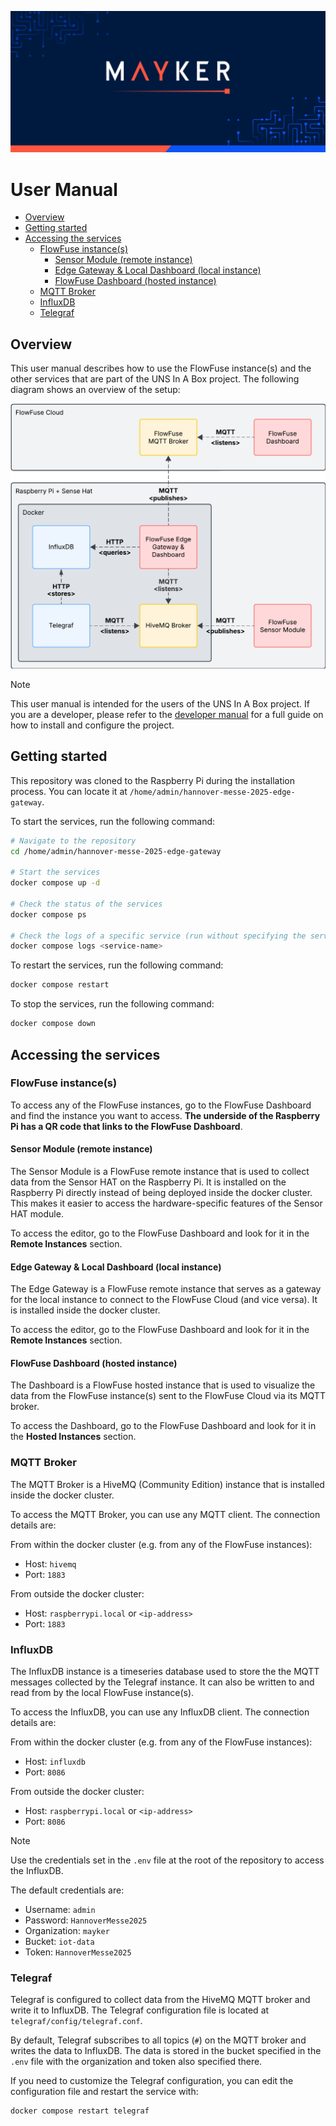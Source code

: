 ![banner](doc/assets/banner-mayker.jpg)

# User Manual <!-- omit in toc -->

- [Overview](#overview)
- [Getting started](#getting-started)
- [Accessing the services](#accessing-the-services)
  - [FlowFuse instance(s)](#flowfuse-instances)
    - [Sensor Module (remote instance)](#sensor-module-remote-instance)
    - [Edge Gateway \& Local Dashboard (local instance)](#edge-gateway--local-dashboard-local-instance)
    - [FlowFuse Dashboard (hosted instance)](#flowfuse-dashboard-hosted-instance)
  - [MQTT Broker](#mqtt-broker)
  - [InfluxDB](#influxdb)
  - [Telegraf](#telegraf)

## Overview

This user manual describes how to use the FlowFuse instance(s) and the other
services that are part of the UNS In A Box project. The following diagram shows
an overview of the setup:

![system diagram](doc/assets/system-diagram.png)

> [!NOTE]
>
> This user manual is intended for the users of the UNS In A Box project. If
> you are a developer, please refer to the [developer manual](doc/developer-manual.md)
> for a full guide on how to install and configure the project.

## Getting started

This repository was cloned to the Raspberry Pi during the installation process.
You can locate it at `/home/admin/hannover-messe-2025-edge-gateway`.

To start the services, run the following command:

```bash
# Navigate to the repository
cd /home/admin/hannover-messe-2025-edge-gateway

# Start the services
docker compose up -d

# Check the status of the services
docker compose ps

# Check the logs of a specific service (run without specifying the service name to see all logs)
docker compose logs <service-name>
```

To restart the services, run the following command:

```bash
docker compose restart
```

To stop the services, run the following command:

```bash
docker compose down
```

## Accessing the services

### FlowFuse instance(s)

To access any of the FlowFuse instances, go to the FlowFuse Dashboard and find
the instance you want to access. **The underside of the Raspberry Pi has a QR
code that links to the FlowFuse Dashboard**.

#### Sensor Module (remote instance)

The Sensor Module is a FlowFuse remote instance that is used to collect data
from the Sensor HAT on the Raspberry Pi. It is installed on the Raspberry Pi
directly instead of being deployed inside the docker cluster. This makes it
easier to access the hardware-specific features of the Sensor HAT module.

To access the editor, go to the FlowFuse Dashboard and look for it in the
**Remote Instances** section.

#### Edge Gateway & Local Dashboard (local instance)

The Edge Gateway is a FlowFuse remote instance that serves as a gateway for
the local instance to connect to the FlowFuse Cloud (and vice versa). It is
installed inside the docker cluster.

To access the editor, go to the FlowFuse Dashboard and look for it in the
**Remote Instances** section.

#### FlowFuse Dashboard (hosted instance)

The Dashboard is a FlowFuse hosted instance that is used to visualize the data
from the FlowFuse instance(s) sent to the FlowFuse Cloud via its MQTT broker.

To access the Dashboard, go to the FlowFuse Dashboard and look for it in the
**Hosted Instances** section.

### MQTT Broker

The MQTT Broker is a HiveMQ (Community Edition) instance that is installed
inside the docker cluster.

To access the MQTT Broker, you can use any MQTT client. The connection details
are:

From within the docker cluster (e.g. from any of the FlowFuse instances):

- Host: `hivemq`
- Port: `1883`

From outside the docker cluster:

- Host: `raspberrypi.local` or `<ip-address>`
- Port: `1883`

### InfluxDB

The InfluxDB instance is a timeseries database used to store the the MQTT
messages collected by the Telegraf instance. It can also be written to and read
from by the local FlowFuse instance(s).

To access the InfluxDB, you can use any InfluxDB client. The connection details
are:

From within the docker cluster (e.g. from any of the FlowFuse instances):

- Host: `influxdb`
- Port: `8086`

From outside the docker cluster:

- Host: `raspberrypi.local` or `<ip-address>`
- Port: `8086`

> [!NOTE]
>
> Use the credentials set in the `.env` file at the root of the repository to
> access the InfluxDB.
>
> The default credentials are:
>
> - Username: `admin`
> - Password: `HannoverMesse2025`
> - Organization: `mayker`
> - Bucket: `iot-data`
> - Token: `HannoverMesse2025`

### Telegraf

Telegraf is configured to collect data from the HiveMQ MQTT broker and write it
to InfluxDB. The Telegraf configuration file is located at
`telegraf/config/telegraf.conf`.

By default, Telegraf subscribes to all topics (`#`) on the MQTT broker and
writes the data to InfluxDB. The data is stored in the bucket specified in the
`.env` file with the organization and token also specified there.

If you need to customize the Telegraf configuration, you can edit the
configuration file and restart the service with:

```bash
docker compose restart telegraf
```

